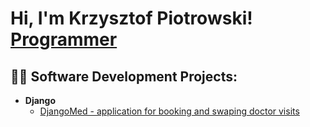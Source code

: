 <h1>Hi, I'm Krzysztof Piotrowski! <br/><a href="https://github.com/KrzysztofPy/">Programmer</a></h1>

<h2>👨‍💻 Software Development Projects:</h2>

- <b>Django</b>
  - [DjangoMed - application for booking and swaping doctor visits](https://github.com/)

<!--
**KrzysztofPy/KrzysztofPy** is a ✨ _special_ ✨ repository because its `README.md` (this file) appears on your GitHub profile.

Here are some ideas to get you started:

- 🔭 I’m currently working on ...
- 🌱 I’m currently learning ...
- 👯 I’m looking to collaborate on ...
- 🤔 I’m looking for help with ...
- 💬 Ask me about ...
- 📫 How to reach me: ...
- 😄 Pronouns: ...
- ⚡ Fun fact: ...
-->
